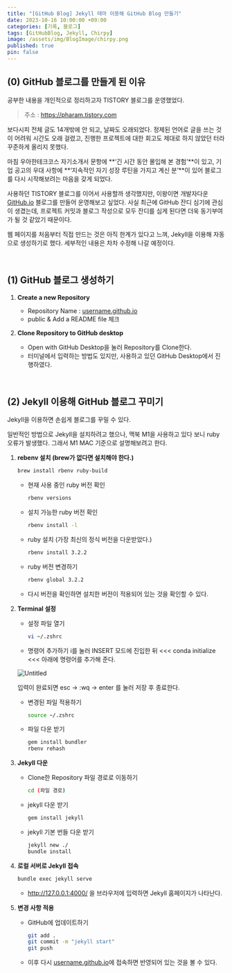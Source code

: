 ```yaml
---
title: "[GitHub Blog] Jekyll 테마 이용해 GitHub Blog 만들기"
date: 2023-10-16 10:00:00 +09:00
categories: [기록, 블로그]
tags: [GitHubBlog, Jekyll, Chirpy]
image: /assets/img/BlogImage/chirpy.png
published: true
pin: false
---
```


## (0) GitHub 블로그를 만들게 된 이유

공부한 내용을 개인적으로 정리하고자 TISTORY 블로그를 운영했었다. 

> 주소 : https://pharam.tistory.com

보다시피 전체 글도 14개밖에 안 되고, 날짜도 오래되었다.
정제된 언어로 글을 쓰는 것이 어려워 시간도 오래 걸렸고, 진행한 프로젝트에 대한 회고도 제대로 하지 않았던 터라 꾸준하게 올리지 못했다.

마침 우아한테크코스 자기소개서 문항에 **‘긴 시간 동안 몰입해 본 경험’**이 있고, 기업 공고의 우대 사항에 **‘지속적인 자기 성장 루틴을 가지고 계신 분’**이 있어 블로그를 다시 시작해보려는 마음을 갖게 되었다.

사용하던 TISTORY 블로그를 이어서 사용할까 생각했지만, 이왕이면 개발자다운 [GitHub.io](http://GitHub.io) 블로그를 만들어 운영해보고 싶었다. 
사실 최근에 GitHub 잔디 심기에 관심이 생겼는데, 프로젝트 커밋과 블로그 작성으로 모두 잔디를 심게 된다면 더욱 동기부여가 될 것 같았기 때문이다. 

웹 페이지를 처음부터 직접 만드는 것은 아직 한계가 있다고 느껴, Jekyll을 이용해 자동으로 생성하기로 했다. 세부적인 내용은 차차 수정해 나갈 예정이다.

<br>

## (1) GitHub 블로그 생성하기

1. **Create a new Repository**
	- Repository Name : [username.github.io](http://username.github.io/)
	- public & Add a README file 체크

2. **Clone Repository to GitHub desktop**
	- Open with GitHub Desktop을 눌러 Repository를 Clone한다.
	- 터미널에서 입력하는 방법도 있지만, 사용하고 있던 GitHub Desktop에서 진행하였다.

<br>

## (2) Jekyll 이용해 GitHub 블로그 꾸미기
Jekyll을 이용하면 손쉽게 블로그를 꾸밀 수 있다.

일반적인 방법으로 Jekyll을 설치하려고 했으나, 맥북 M1을 사용하고 있다 보니 ruby 오류가 발생했다. 그래서 M1 MAC 기준으로 설명해보려고 한다.

1. **rebenv 설치 (brew가 없다면 설치해야 한다.)**
	```bash
	brew install rbenv ruby-build
	```
	
	-  현재 사용 중인 ruby 버전 확인
		```bash
		rbenv versions
		```

	- 설치 가능한 ruby 버전 확인
		```bash
		rbenv install -l
		```

	- ruby 설치 (가장 최신의 정식 버전을 다운받았다.)
		```bash
		rbenv install 3.2.2
		```

	- ruby 버전 변경하기
		```bash
		rbenv global 3.2.2
		```

	- 다시 버전을 확인하면 설치한 버전이 적용되어 있는 것을 확인할 수 있다.

2. **Terminal 설정**
    - 설정 파일 열기
	    ```bash
	    vi ~/.zshrc
	    ```
    
    - 명령어 추가하기
    i를 눌러 INSERT 모드에 진입한 뒤 <<< conda initialize <<< 아래에 명령어를 추가해 준다.
    
    ![Untitled](https://prod-files-secure.s3.us-west-2.amazonaws.com/47b73c36-41a9-484b-833b-d643ee1d68ac/596ede27-d2a7-4ad6-896d-1bb6b5f04410/Untitled.png)
    
    입력이 완료되면 esc → :wq → enter 를 눌러 저장 후 종료한다.
    
    - 변경된 파일 적용하기
	    ```bash
	    source ~/.zshrc
	    ```
    
    - 파일 다운 받기
	    ```bash
	    gem install bundler
	    rbenv rehash
	    ```
	    
3. **Jekyll 다운**
    - Clone한 Repository 파일 경로로 이동하기
	    ```bash
	    cd (파일 경로)
	    ```
    
    - jekyll 다운 받기
	    ```bash
	    gem install jekyll
	    ```
    
    - jekyll 기본 번들 다운 받기
	    ```bash
	    jekyll new ./
	    bundle install
	    ```
    
 4. **로컬 서버로 Jekyll 접속**    
    ```bash
    bundle exec jekyll serve
    ```
    
    - http://127.0.0.1:4000/ 을 브라우저에 입력하면 Jekyll 홈페이지가 나타난다.

    
5. **변경 사항 적용**
	- GitHub에 업데이트하기
		```bash
		git add .
		git commit -m "jekyll start"
		git push
		```

	- 이후 다시 [username.github.io](http://username.github.io/)에 접속하면 반영되어 있는 것을 볼 수 있다.